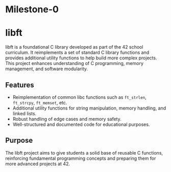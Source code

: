 # Milestone-0

# libft

libft is a foundational C library developed as part of the 42 school curriculum. It reimplements a set of standard C library functions and provides additional utility functions to help build more complex projects. This project enhances understanding of C programming, memory management, and software modularity.

## Features

- Reimplementation of common libc functions such as `ft_strlen`, `ft_strcpy`, `ft_memset`, etc.
- Additional utility functions for string manipulation, memory handling, and linked lists.
- Robust handling of edge cases and memory safety.
- Well-structured and documented code for educational purposes.

## Purpose

The libft project aims to give students a solid base of reusable C functions, reinforcing fundamental programming concepts and preparing them for more advanced projects at 42.

